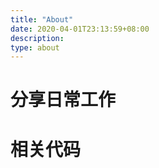 ```yaml
---
title: "About"
date: 2020-04-01T23:13:59+08:00
description: 
type: about
---
```


# 分享日常工作

# 相关代码

